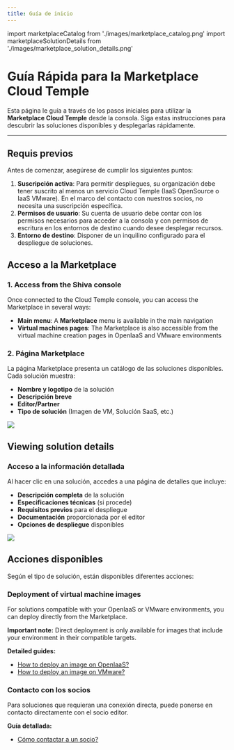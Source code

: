 ```yaml
---
title: Guía de inicio
---
```

import marketplaceCatalog from './images/marketplace_catalog.png'
import marketplaceSolutionDetails from './images/marketplace_solution_details.png'

# Guía Rápida para la Marketplace Cloud Temple

Esta página le guía a través de los pasos iniciales para utilizar la **Marketplace Cloud Temple** desde la consola. Siga estas instrucciones para descubrir las soluciones disponibles y desplegarlas rápidamente.

---

## Requis previos

Antes de comenzar, asegúrese de cumplir los siguientes puntos:

1. **Suscripción activa**: Para permitir despliegues, su organización debe tener suscrito al menos un servicio Cloud Temple (IaaS OpenSource o IaaS VMware). En el marco del contacto con nuestros socios, no necesita una suscripción específica.
2. **Permisos de usuario**: Su cuenta de usuario debe contar con los permisos necesarios para acceder a la consola y con permisos de escritura en los entornos de destino cuando desee desplegar recursos.
3. **Entorno de destino**: Disponer de un inquilino configurado para el despliegue de soluciones.

## Acceso a la Marketplace

### 1. Access from the Shiva console

Once connected to the Cloud Temple console, you can access the Marketplace in several ways:

- **Main menu**: A **Marketplace** menu is available in the main navigation
- **Virtual machines pages**: The Marketplace is also accessible from the virtual machine creation pages in OpenIaaS and VMware environments

### 2. Página Marketplace

La página Marketplace presenta un catálogo de las soluciones disponibles. Cada solución muestra:

- **Nombre y logotipo** de la solución  
- **Descripción breve**  
- **Editor/Partner**  
- **Tipo de solución** (Imagen de VM, Solución SaaS, etc.)

<img src={marketplaceCatalog} />

## Viewing solution details

### Acceso a la información detallada

Al hacer clic en una solución, accedes a una página de detalles que incluye:

- **Descripción completa** de la solución
- **Especificaciones técnicas** (si procede)
- **Requisitos previos** para el despliegue
- **Documentación** proporcionada por el editor
- **Opciones de despliegue** disponibles

<img src={marketplaceSolutionDetails} />

## Acciones disponibles

Según el tipo de solución, están disponibles diferentes acciones:

### Deployment of virtual machine images

For solutions compatible with your OpenIaaS or VMware environments, you can deploy directly from the Marketplace.

**Important note:** Direct deployment is only available for images that include your environment in their compatible targets.

**Detailed guides:**
- [How to deploy an image on OpenIaaS?](tutorials/deploy_openiaas)
- [How to deploy an image on VMware?](tutorials/deploy_vmware)

### Contacto con los socios

Para soluciones que requieran una conexión directa, puede ponerse en contacto directamente con el socio editor.

**Guía detallada:**
- [Cómo contactar a un socio?](tutorials/contact_partner)